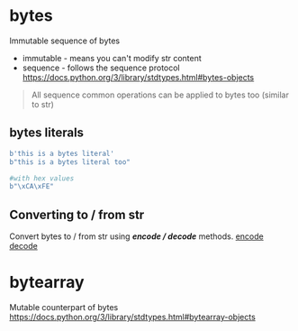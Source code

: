 
# bytes
Immutable sequence of bytes
- immutable - means you can't modify str content
- sequence - follows the sequence protocol
https://docs.python.org/3/library/stdtypes.html#bytes-objects

> All sequence common operations can be applied to bytes too (similar to str)

## bytes literals
```python
b'this is a bytes literal'
b"this is a bytes literal too"

#with hex values
b"\xCA\xFE"
```
## Converting to / from str
Convert bytes to / from str using ***encode / decode*** methods.
[encode](https://docs.python.org/3/library/stdtypes.html#str.encode)
[decode](https://docs.python.org/3/library/stdtypes.html#str.encode)
# bytearray
Mutable counterpart of bytes
https://docs.python.org/3/library/stdtypes.html#bytearray-objects
<!--stackedit_data:
eyJoaXN0b3J5IjpbLTIwMTM4MzcxMTYsODU2Mjc0MjIwLC05Mz
YxMjUxMjgsMTM5NDQ4NTA4MCwyNjcyOTk5MDUsLTIwOTE1OTk5
OV19
-->